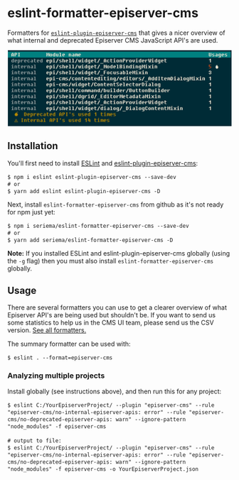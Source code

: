 # eslint-formatter-episerver-cms

Formatters for [`eslint-plugin-episerver-cms`](https://github.com/seriema/eslint-plugin-episerver-cms) that gives a nicer overview of what internal and deprecated Episerver CMS JavaScript API's are used.

![Screenshot of summary output](docs/summary.png)

## Installation

You'll first need to install [ESLint](http://eslint.org) and [eslint-plugin-episerver-cms](https://github.com/seriema/eslint-plugin-episerver-cms):

```
$ npm i eslint eslint-plugin-episerver-cms --save-dev
# or
$ yarn add eslint eslint-plugin-episerver-cms -D
```

Next, install `eslint-formatter-episerver-cms` from github as it's not ready for npm just yet:

```
$ npm i seriema/eslint-formatter-episerver-cms --save-dev
# or
$ yarn add seriema/eslint-formatter-episerver-cms -D
```

**Note:** If you installed ESLint and eslint-plugin-episerver-cms globally (using the `-g` flag) then you must also install `eslint-formatter-episerver-cms` globally.

## Usage

There are several formatters you can use to get a clearer overview of what Episerver API's are being used but shouldn't be. If you want to send us some statistics to help us in the CMS UI team, please send us the CSV version. [See all formatters.](docs/README.md)

The summary formatter can be used with:

```console
$ eslint . --format=episerver-cms
```

### Analyzing multiple projects

Install globally (see instructions above), and then run this for any project:

```
$ eslint C:/YourEpiserverProject/ --plugin "episerver-cms" --rule "episerver-cms/no-internal-episerver-apis: error" --rule "episerver-cms/no-deprecated-episerver-apis: warn" --ignore-pattern "node_modules" -f episerver-cms

# output to file:
$ eslint C:/YourEpiserverProject/ --plugin "episerver-cms" --rule "episerver-cms/no-internal-episerver-apis: error" --rule "episerver-cms/no-deprecated-episerver-apis: warn" --ignore-pattern "node_modules" -f episerver-cms -o YourEpiserverProject.json
```
